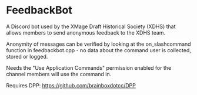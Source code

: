 # FeedbackBot
A Discord bot used by the XMage Draft Historical Society (XDHS) that allows members to send anonymous feedback to the XDHS team.

Anonymity of messages can be verified by looking at the on_slashcommand function in feedbackbot.cpp - no data about the command user is collected, stored or logged.

Needs the "Use Application Commands" permission enabled for the channel members will use the command in.

Requires DPP: https://github.com/brainboxdotcc/DPP
